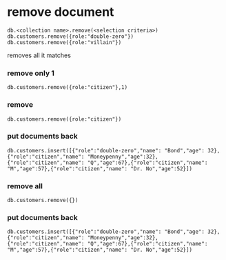 # remove document

```
db.<collection name>.remove(<selection criteria>)
db.customers.remove({role:"double-zero"})
db.customers.remove({role:"villain"})
```
removes all it matches

### remove only 1
```
db.customers.remove({role:"citizen"},1)
```

### remove
```
db.customers.remove({role:"citizen"})
```

### put documents back
```
db.customers.insert([{"role":"double-zero","name": "Bond","age": 32},{"role":"citizen","name": "Moneypenny","age":32},{"role":"citizen","name": "Q","age":67},{"role":"citizen","name": "M","age":57},{"role":"citizen","name": "Dr. No","age":52}])
```

### remove all
```
db.customers.remove({})
```

### put documents back
```
db.customers.insert([{"role":"double-zero","name": "Bond","age": 32},{"role":"citizen","name": "Moneypenny","age":32},{"role":"citizen","name": "Q","age":67},{"role":"citizen","name": "M","age":57},{"role":"citizen","name": "Dr. No","age":52}])
```
